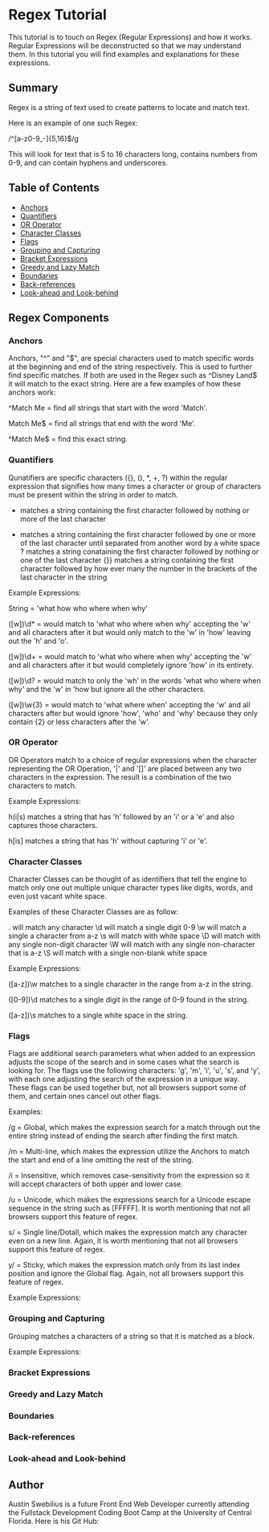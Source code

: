 # Regex Tutorial

This tutorial is to touch on Regex (Regular Expressions) and how it works. Regular Expressions will be deconstructed so that we may understand them. In this tutorial you will find examples and explanations for these expressions.

## Summary

Regex is a string of text used to create patterns to locate and match text.

Here is an example of one such Regex: 

/^[a-z0-9_-]{5,16}$/g

This will look for text that is 5 to 16 characters long, contains numbers from 0-9, and can contain hyphens and underscores.

## Table of Contents

- [Anchors](#anchors)
- [Quantifiers](#quantifiers)
- [OR Operator](#or-operator)
- [Character Classes](#character-classes)
- [Flags](#flags)
- [Grouping and Capturing](#grouping-and-capturing)
- [Bracket Expressions](#bracket-expressions)
- [Greedy and Lazy Match](#greedy-and-lazy-match)
- [Boundaries](#boundaries)
- [Back-references](#back-references)
- [Look-ahead and Look-behind](#look-ahead-and-look-behind)

## Regex Components

### Anchors

Anchors, "^" and "$", are special characters used to match specific words at the beginning and end of the string respectively. This is used to further find specific matches. If both are used in the Regex such as ^Disney Land$ it will match to the exact string. Here are a few examples of how these anchors work: 

^Match Me = find all strings that start with the word 'Match'.

Match Me$ = find all strings that end with the word 'Me'.

^Match Me$ = find this exact string.

### Quantifiers

Qunatifiers are specific characters ({}, (), *, +, ?) within the regular expression that signifies how many times a character or group of characters must be present within the string in order to match.

*    matches a string containing the first character followed by nothing or more of the last character
+    matches a string containing the first character followed by one or more of the last character until separated from another word by a white space
?     matches a string conataining the first character followed by nothing or one of the last character
{}} matches a string containing the first character followed by how ever many the number in the brackets of the last character in the string


Example Expressions:

String = 'what how who where when why'

([w])\d* = would match to 'what who where when why' accepting the 'w' and all characters after it but would only match to the 'w' in 'how' leaving out the 'h' and 'o'.

([w])\d+ = would match to 'what who where when why' accepting the 'w' and all characters after it but would completely ignore 'how' in its entirety.

([w])\d? = would match to only the 'wh' in the words 'what who where when why' and the 'w' in 'how but ignore all the other characters.

([w])\w{3} = would match to 'what where when' accepting the 'w' and all characters after but would ignore 'how', 'who' and 'why' because they only contain {2} or less characters after the 'w'.

### OR Operator

OR Operators match to a choice of regular expressions when the character representing the OR Operation, '|' and '[]' are placed between any two characters in the  expression. The result is a combination of the two characters to match.

Example Expressions:

h(i|s)  matches a string that has 'h' followed by an 'i' or a 'e' and also captures those characters.

h[is]   matches a string that has 'h' without capturing 'i' or 'e'.

### Character Classes

Character Classes can be thought of as identifiers that tell the engine to match only one out multiple unique character types like digits, words, and even just vacant white space.

Examples of these Character Classes are as follow:

.       will match any character
\d     will match a single digit 0-9
\w    will match a single a character from a-z
\s     will match with white space
\D    will match with any single non-digit character
\W   will match with any single non-character that is a-z
\S    will match with a single non-blank white space

Example Expressions:

([a-z])\w matches to a single character in the range from a-z in the string.

([0-9])\d matches to a single digit in the range of 0-9 found in the string.

([a-z])\s matches to a single white space in the string.

### Flags

Flags are additional search parameters what when added to an expression adjusts the scope of the search and in some cases what the search is looking for. The flags use the following characters: 'g', 'm', 'i', 'u', 's', and 'y', with each one adjusting the search of the expression in a unique way. These flags can be used together but, not all browsers support some of them, and certain ones cancel out other flags.

Examples:

/g = Global, which makes the expression search for a match through out the entire string instead of ending the search after finding the first match.

/m = Multi-line, which makes the expression utilize the Anchors to match the start and end of a line omitting the rest of the string.

/i = Insensitive, which removes case-sensitivity from the expression so it will accept characters of both upper and lower case.

/u = Unicode, which makes the expressions search for a Unicode escape sequence in the string such as [FFFFF]. It is worth mentioning that not all browsers support this feature of regex.

s/ = Single line/Dotall, which makes the expression match any character even on a new line. Again, it is worth mentioning that not all browsers support this feature of regex.

y/ = Sticky, which makes the expression match only from its last index position and ignore the Global flag. Again, not all browsers support this feature of regex.

Example Expressions:



### Grouping and Capturing

Grouping matches a characters of a string so that it is matched as a block.

Example Expressions:



### Bracket Expressions



### Greedy and Lazy Match



### Boundaries



### Back-references



### Look-ahead and Look-behind



## Author

Austin Swebilius is a future Front End Web Developer currently attending the Fullstack Development Coding Boot Camp at the University of Central Florida. Here is his Git Hub: 
